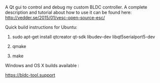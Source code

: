 A Qt gui to control and debug my custom BLDC controller. A complete description and tutorial about how to use it can be found here: http://vedder.se/2015/01/vesc-open-source-esc/

Quick build instructions for Ubuntu:

1. sudo apt-get install qtcreator qt-sdk libudev-dev libqt5serialport5-dev

2. qmake

3. make

Windows and OS X builds available :

https://bldc-tool.support

